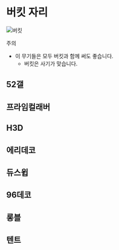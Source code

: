 # 버킷 자리

![버킷]()

주의

- 이 무기들은 모두 버킷과 함께 써도 좋습니다.
  - 버킷은 사기가 맞습니다.

## 52갤

## 프라임컬래버

## H3D

## 에리데코

## 듀스윕

## 96데코

## 롱블

## 텐트
